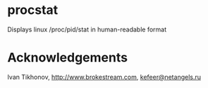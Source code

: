 # procstat
Displays linux /proc/pid/stat in human-readable format

# Acknowledgements
Ivan Tikhonov, http://www.brokestream.com, kefeer@netangels.ru
 
